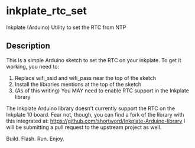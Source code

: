 # inkplate_rtc_set
Inkplate (Arduino) Utility to set the RTC from NTP

## Description

This is a simple Arduino sketch to set the RTC on your inkplate. To get it working, you need to:
1. Replace wifi_ssid and wifi_pass near the top of the sketch
1. Install the libraries mentions at the top of the sketch
1. (As of this writing) You MAY need to enable RTC support in the Inkplate library

The Inkplate Arduino library doesn't currently support the RTC on the Inkplate 10 board.
Fear not, though, you can find a fork of the library with this integrated at: https://github.com/shortword/Inkplate-Arduino-library
I will be submitting a pull request to the upstream project as well.

Build. Flash. Run. Enjoy.